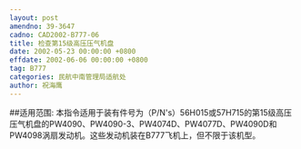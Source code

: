 ```yaml
---
layout: post
amendno: 39-3647
cadno: CAD2002-B777-06
title: 检查第15级高压压气机盘
date: 2002-05-23 00:00:00 +0800
effdate: 2002-06-06 00:00:00 +0800
tag: B777
categories: 民航中南管理局适航处
author: 祝海鹰
---
```


##适用范围:
本指令适用于装有件号为（P/N's）56H015或57H715的第15级高压压气机盘的PW4090、PW4090-3、PW4074D、PW4077D、PW4090D和PW4098涡扇发动机。这些发动机装在B777飞机上，但不限于该机型。

